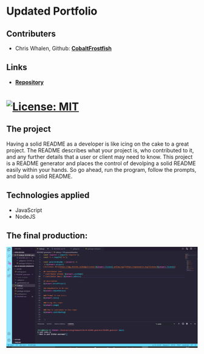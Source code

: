 # Updated Portfolio

## Contributers
* Chris Whalen, Github: **[CobaltFrostfish](https://github.com/CobaltFrostfish)**

## Links
* **[Repository](https://github.com/CobaltFrostfish/README-generator)**
# [![License: MIT](https://img.shields.io/badge/License-MIT-yellow.svg)](https://opensource.org/licenses/MIT)

## The project
Having a solid README as a developer is like icing on the cake to a great project. The README describes what your project is, who contributed to it, and any further details that a user or client may need to know. This project is a README generator and places the control of devolping a solid README easily within your hands. So go ahead, run the program, follow the prompts, and build a solid README.

## Technologies applied
* JavaScript
* NodeJS

## The final production:
![Updated Portfolio](./assets/readgenvid.gif)